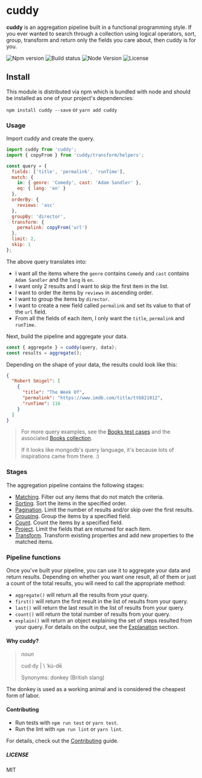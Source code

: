 # cuddy

**cuddy** is an aggregation pipeline built in a functional programming style. If you ever wanted to search through a collection using logical operators, sort, group, transform and return only the fields you care about, then cuddy is for you.

![Npm version][npm-version-badge] ![Build status][build-status-badge] ![Node Version][node-version-badge] ![License][license-badge]

## Install

This module is distributed via npm which is bundled with node and should be installed as one of your project's dependencies:

`npm install cuddy --save` or `yarn add cuddy`

### Usage

Import cuddy and create the query.

```js
import cuddy from 'cuddy';
import { copyFrom } from 'cuddy/transform/helpers';

const query = {
  fields: ['title', 'permalink', 'runTime'],
  match: {
    in: { genre: 'Comedy', cast: 'Adam Sandler' },
    eq: { lang: 'en' }
  },
  orderBy: {
    reviews: 'asc'
  },
  groupBy: 'director',
  transform: {
    permalink: copyFrom('url')
  },
  limit: 2,
  skip: 1
};
```

The above query translates into:

- I want all the items where the `genre` contains `Comedy` and `cast` contains `Adam Sandler` and the `lang` is `en`.
- I want only 2 results and I want to skip the first item in the list.
- I want to order the items by `reviews` in ascending order.
- I want to group the items by `director`.
- I want to create a new field called `permalink` and set its value to that of the `url` field.
- From all the fields of each item, I only want the `title`, `permalink` and `runTime`.

Next, build the pipeline and aggregate your data.

```js
const { aggregate } = cuddy(query, data);
const results = aggregate();
```

Depending on the shape of your data, the results could look like this:

```json
{
  "Robert Smigel": [
    {
      "title": "The Week Of",
      "permalink": "https://www.imdb.com/title/tt6821012",
      "runTime": 116
    }
  ]
}
```

> For more query examples, see the [Books test cases](./src/__tests__/books.test.ts) and the associated [Books collection](./src/__mocks__/books.ts).
>
> If it looks like mongodb's query language, it's because lots of inspirations came from there. :)

### Stages

The aggregation pipeline contains the following stages:

- [Matching](./docs/match.md). Filter out any items that do not match the criteria.
- [Sorting](./docs/sort.md). Sort the items in  the specified order.
- [Pagination](./docs/pagination.md). Limit the number of results and/or skip over the first results.
- [Grouping](./docs/group.md). Group the items by a specified field.
- [Count](./docs/count.md). Count the items by a specified field.
- [Project](./docs/project.md). Limit the fields that are returned for each item.
- [Transform](./docs/transform.md). Transform existing properties and add new properties to the matched items.

### Pipeline functions

Once you've built your pipeline, you can use it to aggregate your data and return results. Depending on whether you want one result, all of them or just a count of the total results, you will need to call the appropriate method:

* `aggregate()` will return all the results from your query.
* `first()` will return the first result in the list of results from your query.
* `last()` will return the last result in the list of results from your query.
* `count()` will return the total number of results from your query.
* `explain()` will return an object explaining the set of steps resulted from your query. For details on the output, see the [Explanation](./docs/explain.md) section.

#### Why cuddy?

> _noun_
>
> cud·​dy | \ ˈku̇-dē
>
> Synonyms: donkey (British slang)

The donkey is used as a working animal and is considered the cheapest form of labor.

#### Contributing

- Run tests with `npm run test` or `yarn test`.
- Run the lint with `npm run lint` or `yarn lint`.

For details, check out the [Contributing][contributing] guide.

##### LICENSE

MIT

[contributing]: ./Contributing.md
[license-badge]: https://img.shields.io/npm/l/cuddy.svg?style=flat-square
[node-version-badge]: https://img.shields.io/node/v/cuddy?style=flat-square
[npm-version-badge]: https://img.shields.io/npm/v/cuddy?style=flat-square
[build-status-badge]: https://img.shields.io/circleci/build/github/tricinel/cuddy?label=circleci&style=flat-square
